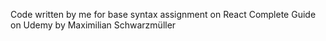 Code written by me for base syntax assignment on React Complete Guide on Udemy by Maximilian Schwarzmüller
